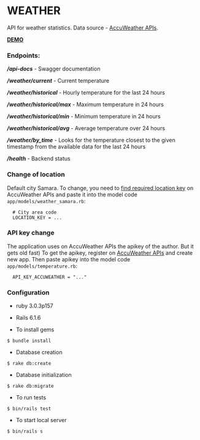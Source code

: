 # WEATHER

API for weather statistics. Data source - [AccuWeather APIs](https://developer.accuweather.com/apis).

[**DEMO**]( https://megaweather.herokuapp.com/)

### Endpoints:

***/api-docs*** - Swagger documentation

***/weather/current*** - Current temperature

***/weather/historical*** - Hourly temperature for the last 24 hours

***/weather/historical/max*** - Maximum temperature in 24 hours

***/weather/historical/min*** - Minimum temperature in 24 hours

***/weather/historical/avg*** - Average temperature over 24 hours

***/weather/by_time*** - Looks for the temperature closest to the given timestamp from the available data for the last 24 hours

***/health*** - Backend status

### Change of location

Default city Samara. 
To change, you need to [find required location key](https://developer.accuweather.com/accuweather-locations-api/apis/get/locations/v1/cities/search)
on AccuWeather APIs and paste it into the model code `app/models/weather_samara.rb`:

~~~
  # City area code
  LOCATION_KEY = ...
~~~

### API key change

The application uses on AccuWeather APIs the apikey of the author. But it gets old fast)
To get the apikey, register on [AccuWeather APIs](https://developer.accuweather.com) and create new app.
Then paste apikey into the model code `app/models/temperature.rb`:

~~~
  API_KEY_ACCUWEATHER = "..."
~~~

### Configuration

* ruby 3.0.3p157

* Rails 6.1.6

* To install gems

~~~
$ bundle install
~~~

* Database creation 

~~~
$ rake db:create
~~~

* Database initialization

~~~
$ rake db:migrate
~~~

* To run tests

~~~
$ bin/rails test
~~~

* To start local server

~~~
$ bin/rails s
~~~
